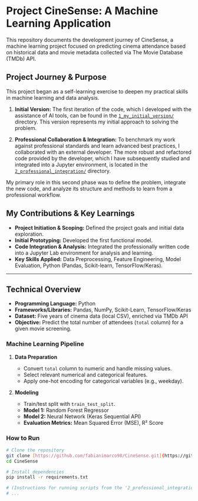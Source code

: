 # Project CineSense: A Machine Learning Application

This repository documents the development journey of CineSense, a machine learning project focused on predicting cinema attendance based on historical data and movie metadata collected via The Movie Database (TMDb) API.

## Project Journey & Purpose

This project began as a self-learning exercise to deepen my practical skills in machine learning and data analysis.

1.  **Initial Version:** The first iteration of the code, which I developed with the assistance of AI tools, can be found in the [`1_my_initial_version/`](./1_my_initial_version/) directory. This version represents my initial approach to solving the problem.

2.  **Professional Collaboration & Integration:** To benchmark my work against professional standards and learn advanced best practices, I collaborated with an external developer. The more robust and refactored code provided by the developer, which I have subsequently studied and integrated into a Jupyter environment, is located in the [`2_professional_integration/`](./2_professional_integration/) directory.

My primary role in this second phase was to define the problem, integrate the new code, and analyze its structure and methods to learn from a professional workflow.

## My Contributions & Key Learnings
* **Project Initiation & Scoping:** Defined the project goals and initial data exploration.
* **Initial Prototyping:** Developed the first functional model.
* **Code Integration & Analysis:** Integrated the professionally written code into a Jupyter Lab environment for analysis and learning.
* **Key Skills Applied:** Data Preprocessing, Feature Engineering, Model Evaluation, Python (Pandas, Scikit-learn, TensorFlow/Keras).

---

## Technical Overview

* **Programming Language:** Python
* **Frameworks/Libraries:** Pandas, NumPy, Scikit-Learn, TensorFlow/Keras
* **Dataset:** Five years of cinema data (local CSV), enriched via TMDb API
* **Objective:** Predict the total number of attendees (`total` column) for a given movie screening.

### Machine Learning Pipeline

1.  **Data Preparation**
    * Convert `total` column to numeric and handle missing values.
    * Select relevant numerical and categorical features.
    * Apply one-hot encoding for categorical variables (e.g., weekday).

2.  **Modeling**
    * Train/test split with `train_test_split`.
    * **Model 1:** Random Forest Regressor
    * **Model 2:** Neural Network (Keras Sequential API)
    * **Evaluation Metrics:** Mean Squared Error (MSE), R² Score

### How to Run

```bash
# Clone the repository
git clone [https://github.com/fabianimarco98/CineSense.git](https://github.com/fabianimarco98/CineSense.git)
cd CineSense

# Install dependencies
pip install -r requirements.txt

# (Instructions for running scripts from the '2_professional_integration' folder)
# ...
